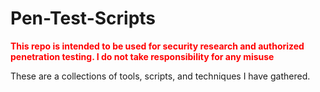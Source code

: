 # Pen-Test-Scripts
<font color="red"><b>This repo is intended to be used for security research and authorized penetration testing. I do not take responsibility for any misuse</b></font>

These are a collections of tools, scripts, and techniques I have gathered.
